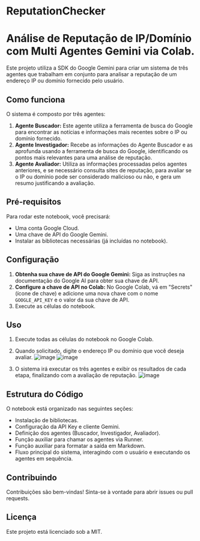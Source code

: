# ReputationChecker
# Análise de Reputação de IP/Domínio com Multi Agentes Gemini via Colab.

Este projeto utiliza a SDK do Google Gemini para criar um sistema de três agentes que trabalham em conjunto para analisar a reputação de um endereço IP ou domínio fornecido pelo usuário.

## Como funciona

O sistema é composto por três agentes:

1.  **Agente Buscador:** Este agente utiliza a ferramenta de busca do Google para encontrar as notícias e informações mais recentes sobre o IP ou domínio fornecido.
2.  **Agente Investigador:** Recebe as informações do Agente Buscador e as aprofunda usando a ferramenta de busca do Google, identificando os pontos mais relevantes para uma análise de reputação.
3.  **Agente Avaliador:** Utiliza as informações processadas pelos agentes anteriores, e se necessário consulta sites de reputação, para avaliar se o IP ou domínio pode ser considerado malicioso ou não, e gera um resumo justificando a avaliação.

## Pré-requisitos

Para rodar este notebook, você precisará:

*   Uma conta Google Cloud.
*   Uma chave de API do Google Gemini.
*   Instalar as bibliotecas necessárias (já incluídas no notebook).

## Configuração

1.  **Obtenha sua chave de API do Google Gemini:** Siga as instruções na documentação do Google AI para obter sua chave de API.
2.  **Configure a chave de API no Colab:** No Google Colab, vá em "Secrets" (ícone de chave) e adicione uma nova chave com o nome `GOOGLE_API_KEY` e o valor da sua chave de API.
3.  Execute as células do notebook.

## Uso

1.  Execute todas as células do notebook no Google Colab.
2.  Quando solicitado, digite o endereço IP ou domínio que você deseja avaliar.
![image](https://github.com/user-attachments/assets/2a2265af-ce70-4b13-97dc-ebde7da308e9)
![image](https://github.com/user-attachments/assets/b24a6ac4-5be2-405f-b48f-6e6c3751a6db)

3.  O sistema irá executar os três agentes e exibir os resultados de cada etapa, finalizando com a avaliação de reputação.
![image](https://github.com/user-attachments/assets/49c8f975-3942-4823-982d-2f04cbc06d3d)


## Estrutura do Código

O notebook está organizado nas seguintes seções:

*   Instalação de bibliotecas.
*   Configuração da API Key e cliente Gemini.
*   Definição dos agentes (Buscador, Investigador, Avaliador).
*   Função auxiliar para chamar os agentes via Runner.
*   Função auxiliar para formatar a saída em Markdown.
*   Fluxo principal do sistema, interagindo com o usuário e executando os agentes em sequência.

## Contribuindo

Contribuições são bem-vindas! Sinta-se à vontade para abrir issues ou pull requests.

## Licença

Este projeto está licenciado sob a MIT.

